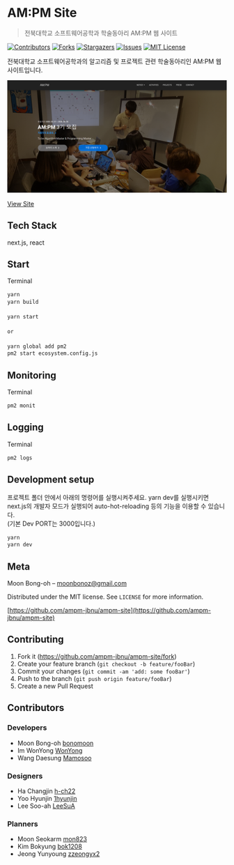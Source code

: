 # AM:PM Site

> 전북대학교 소프트웨어공학과 학술동아리 AM:PM 웹 사이트

[![Contributors][contributors-shield]][contributors-url]
[![Forks][forks-shield]][forks-url]
[![Stargazers][stars-shield]][stars-url]
[![Issues][issues-shield]][issues-url]
[![MIT License][license-shield]][license-url]

전북대학교 소프트웨어공학과의 알고리즘 및 프로젝트 관련 학술동아리인 AM:PM 웹 사이트입니다.

![](overview.png)

[View Site](http://ampm.jbnu.ac.kr)

## Tech Stack

next.js, react

## Start

Terminal

```sh
yarn
yarn build

yarn start 

or 

yarn global add pm2
pm2 start ecosystem.config.js
```

## Monitoring

Terminal

```sh
pm2 monit
```

## Logging

Terminal

```sh
pm2 logs
```

## Development setup

프로젝트 폴더 안에서 아래의 명령어를 실행시켜주세요. yarn dev를 실행시키면 next.js의 개발자 모드가 실행되어 auto-hot-reloading 등의 기능을 이용할 수 있습니다.  
(기본 Dev PORT는 3000입니다.)

```sh
yarn
yarn dev
```

## Meta

Moon Bong-oh – moonbonoz@gmail.com

Distributed under the MIT license. See `LICENSE` for more information.

[https://github.com/ampm-jbnu/ampm-site](https://github.com/ampm-jbnu/ampm-site)

## Contributing

1. Fork it (<https://github.com/ampm-jbnu/ampm-site/fork>)
2. Create your feature branch (`git checkout -b feature/fooBar`)
3. Commit your changes (`git commit -am 'add: some fooBar'`)
4. Push to the branch (`git push origin feature/fooBar`)
5. Create a new Pull Request

## Contributors

### Developers

- Moon Bong-oh [bonomoon](https://github.com/bonomoon)
- Im WonYong [WonYong](https://github.com/ImWonYong)
- Wang Daesung [Mamosoo](https://github.com/Mamosoo)

### Designers

- Ha Changjin [h-ch22](https://github.com/h-ch22)
- Yoo Hyunjin [1hyunjin](https://github.com/1hyunjin)
- Lee Soo-ah [LeeSuA](https://github.com/LeeSuA)

### Planners

- Moon Seokarm [mon823](https://github.com/mon823)
- Kim Bokyung [bok1208](https://github.com/bok1208)
- Jeong Yunyoung [zzeongyx2](https://github.com/zzeongyx2)


<!-- MARKDOWN LINKS & IMAGES -->
<!-- https://www.markdownguide.org/basic-syntax/#reference-style-links -->

[contributors-shield]: https://img.shields.io/github/contributors/ampm-jbnu/ampm-site.svg?style=flat-square
[contributors-url]: https://github.com/ampm-jbnu/ampm-site/graphs/contributors
[forks-shield]: https://img.shields.io/github/forks/ampm-jbnu/ampm-site.svg?style=flat-square
[forks-url]: https://github.com/ampm-jbnu/ampm-site/network/members
[stars-shield]: https://img.shields.io/github/stars/ampm-jbnu/ampm-site.svg?style=flat-square
[stars-url]: https://github.com/ampm-jbnu/ampm-site/stargazers
[issues-shield]: https://img.shields.io/github/issues/ampm-jbnu/ampm-site.svg?style=flat-square
[issues-url]: https://github.com/ampm-jbnu/ampm-site/issues
[license-shield]: https://img.shields.io/badge/License-MIT-yellow.svg
[license-url]: https://github.com/ampm-jbnu/ampm-site/blob/master/LICENSE.md
